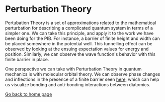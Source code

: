 # Perturbation Theory

Pertubation Theory is a set of approximations related to the mathematical perturbation for describing a complicated quantum system in
terms of a simpler one. We can take this principle, and apply it to the work we have been doing for the PIB. For instance, a barrier
of finite height and width can be placed somewhere in the potential well. This tunnelling effect can be observed by looking at the
ensuing expectation values for energy and position. Similarly, we can observe the wave function's behavior with this finite barrier in place.

One perspective we can take with Perturbation Theory in quantum mechanics is with molecular orbital theory. We can observe phase changes and inflections in the presence of a finite barrier seen [here](/Perturb.md), which can help us visualize bonding and anti-bonding interactions between diatomics.


[Go back to home page](/README.md)
